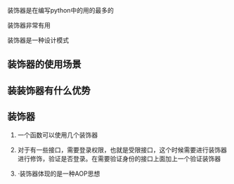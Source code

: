 装饰器是在编写python中的用的最多的

装饰器非常有用

装饰器是一种设计模式

##  装饰器的使用场景

## 装装饰器有什么优势

## 装饰器
1. 一个函数可以使用几个装饰器
2. 对于有一些接口，需要登录权限，也就是受限接口，这个时候需要进行装饰器进行修饰，验证是否登录。在需要验证身份的接口上面加上一个验证装饰器

3. ·装饰器体现的是一种AOP思想
